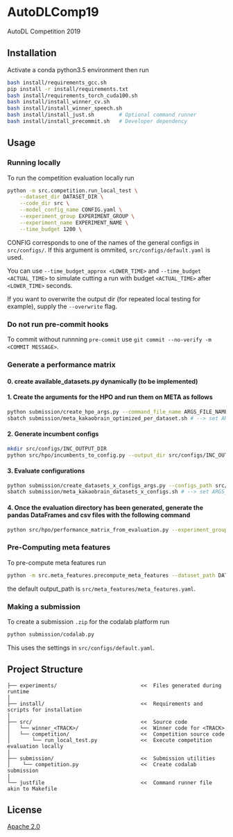 # AutoDLComp19
AutoDL Competition 2019


## Installation

Activate a conda python3.5 environment then run
```bash
bash install/requirements_gcc.sh
pip install -r install/requirements.txt
bash install/requirements_torch_cuda100.sh
bash install/install_winner_cv.sh
bash install/install_winner_speech.sh
bash install/install_just.sh        # Optional command runner
bash install/install_precommit.sh   # Developer dependency
```


## Usage


### Running locally

To run the competition evaluation locally run
```bash
python -m src.competition.run_local_test \
    --dataset_dir DATASET_DIR \
    --code_dir src \
    --model_config_name CONFIG.yaml \
    --experiment_group EXPERIMENT_GROUP \
    --experiment_name EXPERIMENT_NAME \
    --time_budget 1200 \
```

CONFIG corresponds to one of the names of the general configs in `src/configs/`. If this argument is ommited, `src/configs/default.yaml` is used.

You can use `--time_budget_approx <LOWER_TIME>` and `--time_budget <ACTUAL_TIME>` to simulate cutting a run with budget `<ACTUAL_TIME>` after `<LOWER_TIME>` seconds.

If you want to overwrite the output dir (for repeated local testing for example), supply the `--overwrite` flag.

### Do not run pre-commit hooks

To commit without runnning `pre-commit` use `git commit --no-verify -m <COMMIT MESSAGE>`.

### Generate a performance matrix 
#### 0. create available_datasets.py dynamically (to be implemented)
#### 1. Create the arguments for the HPO and run them on META as follows
```bash
python submission/create_hpo_args.py --command_file_name ARGS_FILE_NAME #--> args file outputted
sbatch submission/meta_kakaobrain_optimized_per_dataset.sh # --> set ARGS_FILE parameter to newly created ARGS_FILE_NAME, set experiment_group to EXPERIMENT_DIR, set budgets
```
#### 2. Generate incumbent configs
```bash
mkdir src/configs/INC_OUTPUT_DIR
python src/hpo/incumbents_to_config.py --output_dir src/configs/INC_OUTPUT_DIR --experiment_group_dir EXPERIMENT_DIR # --> .yaml configs outputted to EXPERIMENT_DIR
```
#### 3. Evaluate configurations
```bash
python submission/create_datasets_x_configs_args.py --configs_path src/configs/INC_OUTPUT_DIR --command_file_name EVAL_ARGS_FILE_NAME # --> EVAL_ARGS_FILE_NAME stored in submission/
sbatch submission/meta_kakaobrain_datasets_x_configs.sh # --> set ARGS_FILE to EVAL_ARGS_FILE_NAME, set --experiment_group to EVALUATION_DIR_PATH, evaluations stored in EVALUATION_DIR_PATH
```

#### 4. Once the evaluation directory has been generated, generate the pandas DataFrames and csv files with the following command
```bash
python src/hpo/performance_matrix_from_evaluation.py --experiment_group_dir EVALUATION_DIR_PATH
```

### Pre-Computing meta features

To pre-compute meta features run

```bash
python -m src.meta_features.precompute_meta_features --dataset_path DATASET_PATH
```

the default output_path is `src/meta_features/meta_features.yaml`.

### Making a submission

To create a submission `.zip` for the codalab platform run

```bash
python submission/codalab.py
```

This uses the settings in `src/configs/default.yaml`.


## Project Structure

```
├── experiments/                           <<  Files generated during runtime
│
├── install/                               <<  Requirements and scripts for installation
│
├── src/                                   <<  Source code
│   └── winner_<TRACK>/                    <<  Winner code for <TRACK>
│   └── competition/                       <<  Competition source code
│       └── run_local_test.py              <<  Execute competition evaluation locally
│
├── submission/                            <<  Submission utilities
│    └── competition.py                    <<  Create codalab submission
│
└── justfile                               <<  Command runner file akin to Makefile
```


## License

[Apache 2.0](LICENSE)
